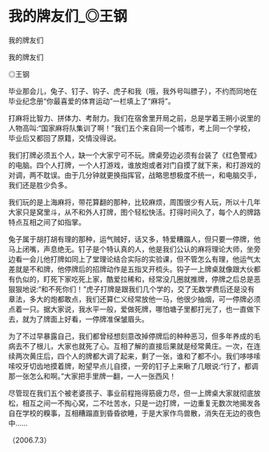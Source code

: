 # 我的牌友们_◎王钢

我的牌友们

我的牌友们

◎王钢

毕业那会儿，兔子、钉子、钩子、虎子和我（哦，我外号叫膘子），不约而同地在毕业纪念册“你最喜爱的体育运动”一栏填上了“麻将”。

打麻将比智力、拼体力、考耐力。我们在宿舍里开局之前，总是学着王朔小说里的人物高叫:“国家麻将队集训了啊！”我们五个来自同一个城市，考上同一个学校，毕业后又都回了原籍，交情没得说。

我们打牌必须五个人，缺一个大家宁可不玩。牌桌旁边必须有台装了《红色警戒》的电脑。四个人打牌，一个人打游戏，谁放炮或者对门自摸了就下来，和打游戏的对调，两不耽误。由于几分钟就更换指挥官，战略思想极度不统一，和电脑交手，我们还是胜少负多。

我们玩的是上海麻将，带花算翻的那种，比较麻烦，周围很少有人玩，所以十几年大家只是窝里斗，从不和外人打牌，图个轻松快活。打得时间久了，每个人的牌路特点互相之间了如指掌。

兔子属于胡打胡有理的那种，运气贼好，话又多，特爱糟蹋人，但只要一停牌，他马上闭嘴，声息绝无。钉子是个特认真的人，他是我们公认的麻将理论大师，坐旁边看一会儿他打牌如同上了堂理论结合实际的实验课，但不管怎么有理，他运气太差就是不和牌，他停牌后的招牌动作是五指叉开梳头。钩子一上牌桌就像跟大伙都有仇似的，盯死下家吃死上家，酷爱拉稀和，经常没几圈就推牌，停牌之后总是恶狠狠地说:“和不死你们！”虎子打牌是跟我们几个学的，交了无数学费后还是没有章法，多大的炮都敢点，我们还算仁义经常放他一马，他很少抽烟，可一停牌必须点着一只。据大家说，我水平一般，爱做死牌，哪怕塘子里都打光了，也一直做下去，就为了牌面上好看，一停牌准保皱眉头。

为了不过早暴露自己，我们都曾经想刻意改掉停牌后的种种恶习，但多年养成的毛病去不了根儿，大家也就死了心。互相了解的直接后果就是经常黄庄。一次，在连续两次黄庄后，四个人的牌都大调了起来，剩了一张，谁和了都不小。我们哆哆嗦嗦咬牙切齿地摸着牌，盼望早点儿自摸，一旁的钉子上来瞅了几眼说:“行了，都调那一张怎么和啊。”大家把手里牌一翻，一人一张西风！

尽管现在我们五个被老婆孩子、事业前程拖得筋疲力尽，但一上牌桌大家就彻底放松，相互之间一不掏心窝，二不吐苦水，只是一边打牌，一边重复无数次地揭发各自在学校的糗事，互相糟蹋直到昏昏欲睡，于是大家作鸟兽散，消失在无边的夜色中……

（2006.7.3）